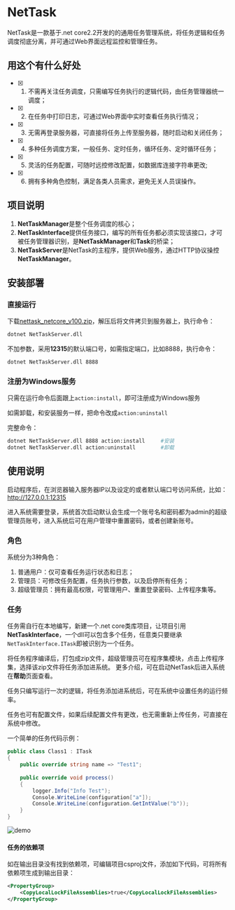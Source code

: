 # NetTask
NetTask是一款基于.net core2.2开发的的通用任务管理系统，将任务逻辑和任务调度彻底分离，并可通过Web界面远程监控和管理任务。

## 用这个有什么好处
- [x] 1. 不需再关注任务调度，只需编写任务执行的逻辑代码，由任务管理器统一调度；
- [x] 2. 在任务中打印日志，可通过Web界面中实时查看任务执行情况；
- [x] 3. 无需再登录服务器，可直接将任务上传至服务器，随时启动和关闭任务；
- [x] 4. 多种任务调度方案，一般任务、定时任务，循环任务、定时循环任务；
- [x] 5. 灵活的任务配置，可随时远控修改配置，如数据库连接字符串更改;
- [x] 6. 拥有多种角色控制，满足各类人员需求，避免无关人员误操作。

## 项目说明

1. **NetTaskManager**是整个任务调度的核心；
2. **NetTaskInterface**提供任务接口，编写的所有任务都必须实现该接口，才可被任务管理器识别，是**NetTaskManager**和**Task**的桥梁；
3. **NetTaskServer**是NetTask的主程序，提供Web服务，通过HTTP协议操控**NetTaskManager**。

## 安装部署

### 直接运行

下载[nettask_netcore_v100.zip](https://github.com/Mcdull0921/NetTask/files/4365481/nettask_netcore_v100.zip)，解压后将文件拷贝到服务器上，执行命令：

```bash
dotnet NetTaskServer.dll
```

不加参数，采用**12315**的默认端口号，如需指定端口，比如8888，执行命令：

```bash
dotnet NetTaskServer.dll 8888
```

### 注册为Windows服务

只需在运行命令后面跟上`action:install`，即可注册成为Windows服务

如需卸载，和安装服务一样，把命令改成`action:uninstall`

完整命令：

```bash
dotnet NetTaskServer.dll 8888 action:install     #安装
dotnet NetTaskServer.dll action:uninstall        #卸载
```

## 使用说明

启动程序后，在浏览器输入服务器IP以及设定的或者默认端口号访问系统，比如：http://127.0.0.1:12315

进入系统需要登录，系统首次启动默认会生成一个账号名和密码都为admin的超级管理员账号，进入系统后可在用户管理中重置密码，或者创建新账号。

### 角色

系统分为3种角色：

1. 普通用户：仅可查看任务运行状态和日志；
2. 管理员：可修改任务配置，任务执行参数，以及启停所有任务；
3. 超级管理员：拥有最高权限，可管理用户、重置登录密码、上传程序集等。

### 任务

任务需自行在本地编写，新建一个.net core类库项目，让项目引用**NetTaskInterface**，一个dll可以包含多个任务，任意类只要继承`NetTaskInterface.ITask`即被识别为一个任务。

将任务程序编译后，打包成zip文件，超级管理员可在程序集模块，点击上传程序集，选择该zip文件将任务添加进系统。
更多介绍，可在启动NetTask后进入系统在**帮助**页面查看。

任务只编写运行一次的逻辑，将任务添加进系统后，可在系统中设置任务的运行频率。

任务也可有配置文件，如果后续配置文件有更改，也无需重新上传任务，可直接在系统中修改。

一个简单的任务代码示例：

```C#
public class Class1 : ITask
{
    public override string name => "Test1";
                
    public override void process()
    {
        logger.Info("Info Test");
        Console.WriteLine(configuration["a"]);
        Console.WriteLine(configuration.GetIntValue("b"));
    }
}
```

![demo](https://github.com/Mcdull0921/NetTask/blob/master/demo.gif)

#### 任务的依赖项

如在输出目录没有找到依赖项，可编辑项目csproj文件，添加如下代码，可将所有依赖项生成到输出目录：

```xml
<PropertyGroup>
    <CopyLocalLockFileAssemblies>true</CopyLocalLockFileAssemblies>
</PropertyGroup>
```
